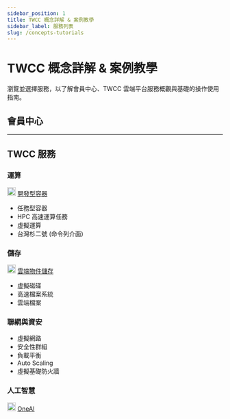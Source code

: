 ```yaml
---
sidebar_position: 1
title: TWCC 概念詳解 & 案例教學
sidebar_label: 服務列表
slug: /concepts-tutorials
---
```


# TWCC 概念詳解 & 案例教學 <i class="fa fa-book" aria-hidden="true"></i>

瀏覽並選擇服務，以了解會員中心、TWCC 雲端平台服務概觀與基礎的操作使用指南。

## 會員中心

---

## TWCC 服務

### 運算

<img src="https://cos.twcc.ai/SYS-MANUAL/uploads/upload_0b81080da8a39866cd1e0aa0471e9552.png" width="20" height="20"/> <a href="/docs/user-guides/twcc/interactive-container">開發型容器</a>

- 任務型容器
- HPC 高速運算任務
- 虛擬運算
- 台灣杉二號 (命令列介面)

### 儲存

<img src="https://cos.twcc.ai/SYS-MANUAL/uploads/upload_a798c7edb1b5032ecf92265a3150a7ec.png" width="20" height="20"/> <a href="/docs/user-guides/twcc/cos">雲端物件儲存</a>

- 虛擬磁碟
- 高速檔案系統
- 雲端檔案

### 聯網與資安

- 虛擬網路
- 安全性群組
- 負載平衡
- Auto Scaling
- 虛擬基礎防火牆

### 人工智慧

<img src="https://cos.twcc.ai/SYS-MANUAL/uploads/upload_a997c10eb5d383ad9ec2ae25a359f64e.png" width="20" height="20"/> <a href="/docs/user-guide/twcc/oneai">OneAI</a>